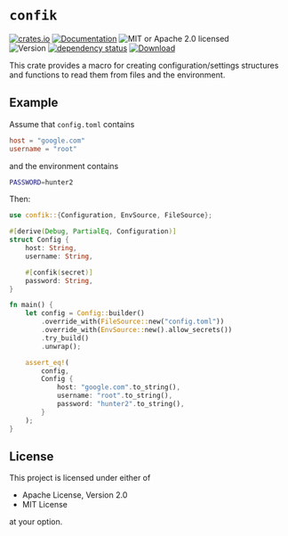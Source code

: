 # `confik`

<!-- prettier-ignore-start -->

[![crates.io](https://img.shields.io/crates/v/confik?label=latest)](https://crates.io/crates/confik)
[![Documentation](https://docs.rs/confik/badge.svg?version=0.7.0)](https://docs.rs/confik/0.7.0)
![MIT or Apache 2.0 licensed](https://img.shields.io/crates/l/confik.svg)
<br />
![Version](https://img.shields.io/badge/rustc-1.65+-ab6000.svg)
[![dependency status](https://deps.rs/crate/confik/0.7.0/status.svg)](https://deps.rs/crate/confik/0.7.0)
[![Download](https://img.shields.io/crates/d/confik.svg)](https://crates.io/crates/confik)

<!-- prettier-ignore-end -->

This crate provides a macro for creating configuration/settings structures and functions to read them from files and the environment.

## Example

Assume that `config.toml` contains

```toml
host = "google.com"
username = "root"
```

and the environment contains

```sh
PASSWORD=hunter2
```

Then:

```rust
use confik::{Configuration, EnvSource, FileSource};

#[derive(Debug, PartialEq, Configuration)]
struct Config {
    host: String,
    username: String,

    #[confik(secret)]
    password: String,
}

fn main() {
    let config = Config::builder()
        .override_with(FileSource::new("config.toml"))
        .override_with(EnvSource::new().allow_secrets())
        .try_build()
        .unwrap();

    assert_eq!(
        config,
        Config {
            host: "google.com".to_string(),
            username: "root".to_string(),
            password: "hunter2".to_string(),
        }
    );
}
```

## License

This project is licensed under either of

- Apache License, Version 2.0
- MIT License

at your option.
